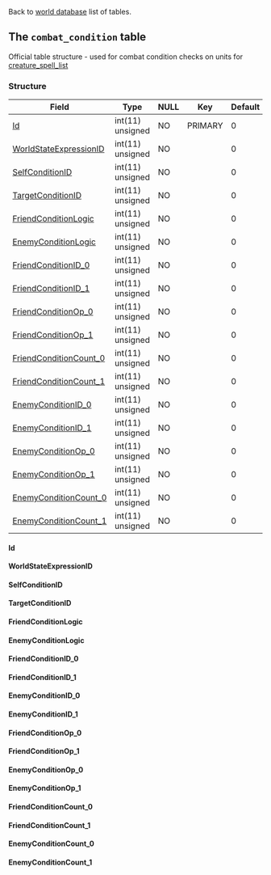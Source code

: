 Back to [world database](https://github.com/cmangos/issues/wiki/mangosdb_struct) list of tables.

## The `combat_condition` table

Official table structure - used for combat condition checks on units for [creature_spell_list](creature_spell_list)

### Structure

| Field                           | Type             | NULL | Key     | Default | Comments                    |
| ------------------------------- | ---------------- | ---- | ------- | ------- | --------------------------- |
| [Id](#Id)                                         | int(11) unsigned | NO   | PRIMARY | 0       | Primary Key |
| [WorldStateExpressionID](#WorldStateExpressionID) | int(11) unsigned | NO   |         | 0       |             |
| [SelfConditionID](#SelfConditionID)               | int(11) unsigned | NO   |         | 0       |             |
| [TargetConditionID](#TargetConditionID)           | int(11) unsigned | NO   |         | 0       |             |
| [FriendConditionLogic](#FriendConditionLogic)     | int(11) unsigned | NO   |         | 0       |             |
| [EnemyConditionLogic](#EnemyConditionLogic)       | int(11) unsigned | NO   |         | 0       |             |
| [FriendConditionID_0](#FriendConditionID_0)       | int(11) unsigned | NO   |         | 0       |             |
| [FriendConditionID_1](#FriendConditionID_1)       | int(11) unsigned | NO   |         | 0       |             |
| [FriendConditionOp_0](#FriendConditionOp_0)       | int(11) unsigned | NO   |         | 0       |             |
| [FriendConditionOp_1](#FriendConditionOp_1)       | int(11) unsigned | NO   |         | 0       |             |
| [FriendConditionCount_0](#FriendConditionCount_0) | int(11) unsigned | NO   |         | 0       |             |
| [FriendConditionCount_1](#FriendConditionCount_1) | int(11) unsigned | NO   |         | 0       |             |
| [EnemyConditionID_0](#EnemyConditionID_0)         | int(11) unsigned | NO   |         | 0       |             |
| [EnemyConditionID_1](#EnemyConditionID_1)         | int(11) unsigned | NO   |         | 0       |             |
| [EnemyConditionOp_0](#EnemyConditionOp_0)         | int(11) unsigned | NO   |         | 0       |             |
| [EnemyConditionOp_1](#EnemyConditionOp_1)         | int(11) unsigned | NO   |         | 0       |             |
| [EnemyConditionCount_0](#EnemyConditionCount_0)   | int(11) unsigned | NO   |         | 0       |             |
| [EnemyConditionCount_1](#EnemyConditionCount_1)   | int(11) unsigned | NO   |         | 0       |             |

#### Id

#### WorldStateExpressionID

#### SelfConditionID

#### TargetConditionID

#### FriendConditionLogic
#### EnemyConditionLogic

#### FriendConditionID_0
#### FriendConditionID_1
#### EnemyConditionID_0
#### EnemyConditionID_1

#### FriendConditionOp_0
#### FriendConditionOp_1
#### EnemyConditionOp_0
#### EnemyConditionOp_1

#### FriendConditionCount_0
#### FriendConditionCount_1
#### EnemyConditionCount_0
#### EnemyConditionCount_1